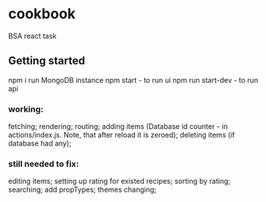 # cookbook
BSA react task

## Getting started
npm i
run MongoDB instance
npm start - to run ui
npm run start-dev - to run api

### working:
fetching;
rendering;
routing;
adding items (Database id counter - in actions/index.js. Note, that after reload it is zeroed);
deleting items (if database had any);

### still needed to fix:
editing items;
setting up rating for existed recipes;
sorting by rating;
searching;
add propTypes;
themes changing;
